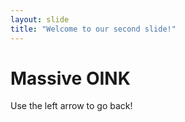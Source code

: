 ```yaml
---
layout: slide
title: "Welcome to our second slide!"
---
```

<h1>Massive OINK</h2>
Use the left arrow to go back!
